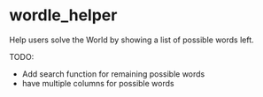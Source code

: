 # wordle_helper

Help users solve the World by showing a list of possible words left.

TODO:
- Add search function for remaining possible words
- have multiple columns for possible words